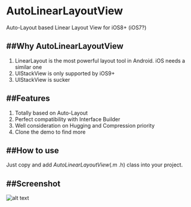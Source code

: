 # AutoLinearLayoutView
Auto-Layout based Linear Layout View for iOS8+ (iOS7?)

##Why AutoLinearLayoutView
---
1. LinearLayout is the most powerful layout tool in Android. iOS needs a similar one
2. UIStackView is only supported by iOS9+
3. UIStackView is sucker

##Features
---
1. Totally based on Auto-Layout
2. Perfect compatibility with Interface Builder 
3. Well consideration on Hugging and Compression priority
4. Clone the demo to find more

##How to use
---
Just copy and add *AutoLinearLayoutView*(.m .h) class into your project.

##Screenshot
---
![alt text](https://github.com/qianbin/AutoLinearLayoutView/blob/master/screenshot1.gif?raw=true "screenshot1")